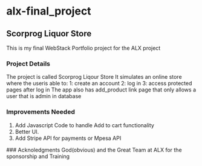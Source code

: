 # alx-final_project
## Scorprog Liquor Store
This is my final WebStack Portfolio project for the ALX project
### Project Details 
The project is called Scorprog Liqour Store
It simulates an online store where the useris able to:
1: create an account
2: log in
3: access protected pages after log in
The app also has add_product link page that only allows a user that is admin in database

### Improvements Needed
<ol>
<li> Add Javascript Code to handle Add to cart functionality</li>
<li>Better UI.</li>
<li> Add Stripe API for payments or Mpesa API</li>
</ol>
### Acknoledgments
God(obvious) and the Great Team at ALX for the sponsorship and Training
